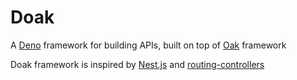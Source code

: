 # Doak

A [Deno](https://deno.land) framework for building APIs, built on top of [Oak](https://oakserver.github.io/oak/) framework

Doak framework is inspired by [Nest.js](https://nestjs.com/) and [routing-controllers](https://github.com/typestack/routing-controllers)
